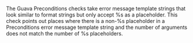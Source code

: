 The Guava Preconditions checks take error message template strings that look
similar to format strings but only accept %s as a placeholder. This check points
out places where there is a non-%s placeholder in a Preconditions error message
template string and the number of arguments does not match the number of %s
placeholders.
